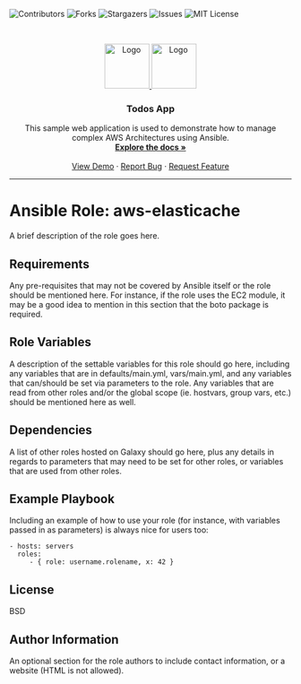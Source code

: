 ![Contributors](https://img.shields.io/github/contributors/desainis/aws-elasticache)
![Forks](https://img.shields.io/github/forks/desainis/aws-elasticache)
![Stargazers](https://img.shields.io/github/stars/desainis/aws-elasticache)
![Issues](https://img.shields.io/github/issues/desainis/aws-elasticache)
![MIT License](https://img.shields.io/github/license/desainis/aws-elasticache)

<!-- PROJECT LOGO -->
<br />
<p align="center">
  <a href="https://github.com/desainis/aws-elasticache">
    <img src="https://vuejs.org/images/logo.png" alt="Logo" width="80" height="80">
    <img src="https://www.ansible.com/hubfs/2016_Images/Assets/Ansible-Mark-Large-RGB-Mango.png?hsLang=en-us" alt="Logo" width="80" height="80">
  </a>

  <h3 align="center">Todos App</h3>

  <p align="center">
    This sample web application is used to demonstrate how to manage complex AWS Architectures using Ansible.
    <br />
    <a href="https://github.com/desainis/aws-elasticache"><strong>Explore the docs »</strong></a>
    <br />
    <br />
    <a href="https://github.com/desainis/aws-elasticache">View Demo</a>
    ·
    <a href="https://github.com/desainis/aws-elasticache/issues">Report Bug</a>
    ·
    <a href="https://github.com/desainis/aws-elasticache/issues">Request Feature</a>
  </p>
</p>

------------

Ansible Role: aws-elasticache
=========

A brief description of the role goes here.

Requirements
------------

Any pre-requisites that may not be covered by Ansible itself or the role should be mentioned here. For instance, if the role uses the EC2 module, it may be a good idea to mention in this section that the boto package is required.

Role Variables
--------------

A description of the settable variables for this role should go here, including any variables that are in defaults/main.yml, vars/main.yml, and any variables that can/should be set via parameters to the role. Any variables that are read from other roles and/or the global scope (ie. hostvars, group vars, etc.) should be mentioned here as well.

Dependencies
------------

A list of other roles hosted on Galaxy should go here, plus any details in regards to parameters that may need to be set for other roles, or variables that are used from other roles.

Example Playbook
----------------

Including an example of how to use your role (for instance, with variables passed in as parameters) is always nice for users too:

    - hosts: servers
      roles:
         - { role: username.rolename, x: 42 }

License
-------

BSD

Author Information
------------------

An optional section for the role authors to include contact information, or a website (HTML is not allowed).
